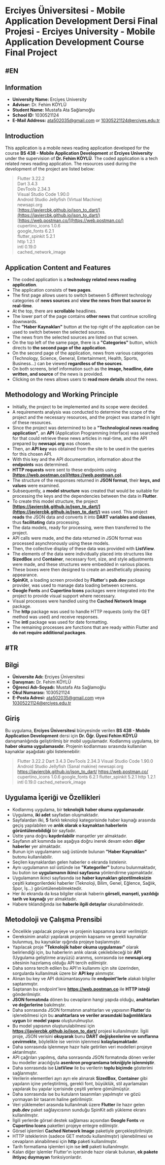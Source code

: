 # Erciyes Üniversitesi - Mobile Application Development Dersi Final Projesi - Erciyes University - Mobile Application Development Course Final Project

## #EN

## Information

- **University Name:** Erciyes University
- **Advisor:** Dr. Fehim KÖYLÜ
-   **Student Name:** Mustafa Ata Sağlamoğlu
-   **School ID:** 1030521124
-   **E-Mail Address:** ata502035@gmail.com or 10305221124@erciyes.edu.tr

## Introduction
This application is a mobile news reading application developed for the course **BS 438 - Mobile Application Development** at **Erciyes University** under the supervision of **Dr. Fehim KÖYLÜ**. The coded application is a tech related news reading application. The resources used during the development of the project are listed below:

> Flutter 3.22.2  
> Dart 3.4.3  
> DevTools 2.34.3  
> Visual Studio Code 1.90.0  
> Android Studio Jellyfish (Virtual Machine)  
> newsapi.org  
> [https://javiercbk.github.io/json_to_dart/](https://javiercbk.github.io/json_to_dart/)  
> [https://web.postman.co/](https://web.postman.co/)  
> cupertino_icons 1.0.6  
> google_fonts 6.2.1  
> flutter_spinkit 5.2.1  
> http 1.2.1  
> intl 0.19.0  
> cached_network_image

## Application Content and Features

-   The coded application is a **technology related news reading application**.
-   The application consists of **two pages**.
-   The first page allows users to switch between 5 different technology categories of **news sources** and **view the news from that source in real-time**.
-   At the top, there are **scrollable** headlines.
-   The lower part of the page contains **other news** that continue scrolling downwards.
-   The **"Haber Kaynakları"** button at the top right of the application can be used to switch between the selected sources.
-   The news from the selected sources are listed on that screen.
-   On the top left of the same page, there is a **"Categories"** button, which directs to **the second page of the application**.
-   On the second page of the application, news from various categories (Technology, Science, General, Entertainment, Health, Sports, Business...) can be viewed **regardless of the sources**.
-   On both screens, brief information such as the **image, headline, date written, and source** of the news is provided.
-   Clicking on the news allows users to **read more details** about the news.

## Methodology and Working Principle

-   Initially, the project to be implemented and its scope were decided.
-   A requirements analysis was conducted to determine the scope of the project and the necessary resources, and the project was started in light of these resources.
-   Since the project was determined to be a **"Technological news reading application"**, an **API** (Application Programming Interface) was searched for that could retrieve these news articles in real-time, and the API prepared by **newsapi.org** was chosen.
-   Then, an **API key** was obtained from the site to be used in the queries for this chosen API.
-   With this key and the API documentation, information about the **endpoints** was determined.
-   **HTTP requests** were sent to these endpoints using **[https://web.postman.co](https://web.postman.co)**.
-   The structure of the responses returned in **JSON format**, their **keys, and values** were examined.
-   Subsequently, a **model structure** was created that would be suitable for processing the keys and the dependencies between the data in **Flutter**.
-   To create this model structure, the project **[https://javiercbk.github.io/json_to_dart/](https://javiercbk.github.io/json_to_dart/)** was used. This project **reads** the JSON data and converts it into **DART variables and classes**, thus **facilitating** data processing.
-   The data models, ready for processing, were then transferred to the project.
-   API calls were made, and the data returned in JSON format was processed asynchronously using these models.
-   Then, the collective display of these data was provided with **ListView**.
-   The elements of the data were individually placed into structures like **SizedBox** and **Container**, necessary font, size, and style adjustments were made, and these structures were embedded in various places.
-   These boxes were then designed to create an aesthetically pleasing appearance.
-   **SpinKit**, a loading screen provided by **Flutter**'s **pub.dev** package provider, was used to manage data loading between screens.
-   **Google Fonts** and **Cupertino Icons** packages were integrated into the project to provide visual support where necessary.
-   Visual processes were handled using the **Cached Network Image** package.
-   The **http** package was used to handle HTTP requests (only the GET method was used) and receive responses.
-   The **intl** package was used for date formatting.
-   The remaining processes are functions that are ready within Flutter and **do not require additional packages**.

## #TR

## Bilgi

- **Üniversite Adı:** Erciyes Üniversitesi
- **Danışman:** Dr. Fehim KÖYLÜ
-   **Öğrenci Adı-Soyadı:** Mustafa Ata Sağlamoğlu
-   **Okul Numarası:** 1030521124
-   **E-Posta Adresi:** ata502035@gmail.com veya 10305221124@erciyes.edu.tr

## Giriş

Bu uygulama, **Erciyes Üniversitesi** bünyesinde verilen **BS 438 - Mobile Application Development** dersi için **Dr. Öğr. Üyesi Fehim KÖYLÜ** danışmanlığında geliştirilmiş bir mobil uygulamadır.
Kodlanmış uygulama, bir **haber okuma uygulamasıdır.**
Projenin kodlanması sırasında kullanılan kaynaklar aşağıdaki gibi listelenebilir:

> Flutter 3.22.2
> Dart 3.4.3
> DevTools 2.34.3
> Visual Studio Code 1.90.0
> Android Studio Jellyfish (Sanal makine)
> newsapi.org
> https://javiercbk.github.io/json_to_dart/
> https://web.postman.co/
> cupertino_icons 1.0.6
> google_fonts 6.2.1
> flutter_spinkit 5.2.1
> http 1.2.1
> intl 0.19.0
> cached_network_image

## Uygulama İçeriği ve Özellikleri

 - Kodlanmış uygulama, bir **teknolojik haber okuma uygulamasıdır**.
 - Uygulama, **iki adet** sayfadan oluşmaktadır.
 - Sayfalardan ilki, **5** farklı teknoloji kategorisinde haber kaynağı arasında geçiş yapılabilen ve **anlık olarak o kaynaktan haberlerin görüntülenebildiği** bir sayfadır.
 - Üstte yana doğru **kaydırılabilir** manşetler yer almaktadır.
 - Sayfanın alt kısmında ise aşağıya doğru inerek devam eden **diğer haberler** yer almaktadır.
 - Bunun için uygulamanın sağ üstünde bulunan **"Haber Kaynakları"** butonu kullanılabilir.
 - Seçilen kaynaklardan gelen haberler o ekranda listelenir.
 - Aynı uygulamanın sol üstünde ise **"Kategoriler"** butonu bulunmaktadır, bu buton ise **uygulamanın ikinci sayfasına** yönlendirme yapmaktadır.
 - Uygulamanın ikinci sayfasında ise **haber kaynakları gözetilmeksizin** çeşitli kategorilerdeki haberler (Teknoloji, Bilim, Genel, Eğlence, Sağlık, Spor, İş...) görüntülenebilmektedir.
 - Her iki ekranda da kısa bilgiler olarak haberin **görseli, manşeti, yazıldığı tarih ve kaynağı** yer almaktadır.
 - Habere tıklandığında ise **haberle ilgili detaylar** okunabilmektedir.

## Metodoloji ve Çalışma Prensibi

 - Öncelikle yapılacak projeye ve projenin kapsamına karar verilmiştir.
 - Gereksinim analizi yapılarak projenin kapsamı ve gerekli kaynaklar bulunmuş, bu kaynaklar ışığında projeye başlanmıştır.
 - Yapılacak proje **"Teknolojik haber okuma uygulaması"** olarak belirlendiği için, bu haberlerin anlık olarak çekilebileceği bir **API** (Uygulama geliştirme arayüzü) aranmış, sonrasında ise **newsapi.org** sitesinin hazırlamış olduğu API tercih edilmiştir.
 - Daha sonra tercih edilen bu API'ın kullanımı için site üzerinden, sorgularda kullanılmak üzere bir **API key** alınmıştır.
 - Alınan bu key ve API dokümantasyonu ile **endpoint'lerle** alakalı bilgiler saptanmıştır.
 - Saptanan bu endpoint'lere **https://web.postman.co** ile **HTTP isteği** gönderilmiştir.
 - **JSON formatında** dönen bu cevapların hangi yapıda olduğu, **anahtarları ve değerlerine** bakılmıştır.
 - Daha sonrasında JSON formatının anahtarları ve yapısının  **Flutter**'da işlenebilmesi için bu **anahtarlara ve veriler arasındaki bağımlılıklara uygun** bir **model yapısı** oluşturulmuştur.
 - Bu model yapısının oluşturulabilmesi için **https://javiercbk.github.io/json_to_dart/** projesi kullanılmıştır. İlgili proje, JSON verisini **okuyarak** bunu **DART değişkenlerine ve sınıflarına çevirmekte**, böylelikle ise verinin işlenmesi **kolaylaşmaktadır**.
 - Daha sonrasında işlenmeye hazır hale getirilen veri modelleri projeye aktarılmıştır.
 - API çağrıları yapılmış, daha sonrasında JSON formatında dönen veriler bu modeller aracılığıyla **asenkron programlama tekniğiyle işlenmiştir**.
 - Daha sonrasında ise **ListView** ile bu verilerin **toplu biçimde** gösterimi sağlanmıştır.
 - Verilerin elementleri ayrı ayrı ele alınarak **SizedBox**, **Container** gibi yapıların içine yerleştirilmiş, gerekli font, büyüklük, stil ayarlamaları yapılarak bu yapılar içerisinde çeşitli yerlere gömülmüştür.
 - Daha sonrasında ise bu kutuların tasarımları yapılmıştır ve gözü yormayan bir tasarım haline getirilmiştir.
 - Veri yüklemeleri arasında kullanılmak üzere **Flutter** ile hazır gelen **pub.dev** paket sağlayıcısının sunduğu SpinKit adlı yükleme ekranı kullanılmıştır.
 - İlgili yerlerde görsel destek sağlaması açısından **Google Fonts** ve **Cupertino Icons** paketleri projeye entegre edilmiştir.
 - Görsel işlemleri **Cached Network Image** paketiyle gerçekleştirilmiştir.
 - HTTP isteklerinin (sadece GET metodu kullanılmıştır) işlenebilmesi ve cevapların alınabilmesi için **http** paketi kullanılmıştır.
 - Tarih formatlama işlemleri için ise **intl** paketi kullanılmıştır.
 - Kalan diğer işlemler Flutter'ın içerisinde hazır olarak bulunan, **ek pakete ihtiyaç duymayan** fonksiyonlardır.
